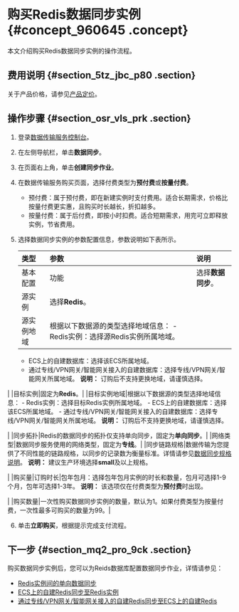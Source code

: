 # 购买Redis数据同步实例 {#concept_960645 .concept}

本文介绍购买Redis数据同步实例的操作流程。

## 费用说明 {#section_5tz_jbc_p80 .section}

关于产品价格，请参见[产品定价](../../../../cn.zh-CN/产品定价/产品定价.md#)。

## 操作步骤 {#section_osr_vls_prk .section}

1.  登录[数据传输服务控制台](https://dts.console.aliyun.com/)。
2.  在左侧导航栏，单击**数据同步**。
3.  在页面右上角，单击**创建同步作业**。
4.  在数据传输服务购买页面，选择付费类型为**预付费**或**按量付费**。
    -   预付费：属于预付费，即在新建实例时支付费用。适合长期需求，价格比按量付费更实惠，且购买时长越长，折扣越多。
    -   按量付费：属于后付费，即按小时扣费。适合短期需求，用完可立即释放实例，节省费用。
5.  选择数据同步实例的参数配置信息，参数说明如下表所示。

    |类型|参数|说明|
    |:-|:-|:-|
    |基本配置|功能|选择**数据同步**。|
    |源实例|选择**Redis**。|
    |源实例地域|根据以下数据源的类型选择地域信息：     -   Redis实例：选择源Redis实例所属地域。
    -   ECS上的自建数据库：选择该ECS所属地域。
    -   通过专线/VPN网关/智能网关接入的自建数据库：选择专线/VPN网关/智能网关所属地域。
 **说明：** 订购后不支持更换地域，请谨慎选择。

 |
    |目标实例|固定为**Redis**。|
    |目标实例地域|根据以下数据源的类型选择地域信息：     -   Redis实例：选择目标Redis实例所属地域。
    -   ECS上的自建数据库：选择该ECS所属地域。
    -   通过专线/VPN网关/智能网关接入的自建数据库：选择专线/VPN网关/智能网关所属地域。
 **说明：** 订购后不支持更换地域，请谨慎选择。

 |
    |同步拓扑|Redis的数据同步的拓扑仅支持单向同步，固定为**单向同步**。|
    |网络类型|数据同步服务使用的网络类型，固定为**专线**。|
    |同步链路规格|数据传输为您提供了不同性能的链路规格，以同步的记录数为衡量标准。详情请参见[数据同步规格说明](../../../../cn.zh-CN/产品简介/规格说明/数据同步规格说明.md#)。 **说明：** 建议生产环境选择**small**及以上规格。

 |
    |购买量|订购时长|包年包月：选择包年包月实例的时长和数量，包月可选择1-9个月，包年可选择1-3年。 **说明：** 该选项仅在付费类型为**预付费**时出现。

 |
    |购买数量|一次性购买数据同步实例的数量，默认为1。如果付费类型为按量付费，一次性最多可购买的数量为99。|

6.  单击**立即购买**，根据提示完成支付流程。

## 下一步 {#section_mq2_pro_9ck .section}

购买数据同步实例后，您可以为Reids数据库配置数据同步作业，详情请参见：

-   [Redis实例间的单向数据同步](cn.zh-CN/用户指南/实时同步/Redis数据同步/Redis实例间的单向数据同步.md#)
-   [ECS上的自建Redis同步至Redis实例](cn.zh-CN/用户指南/实时同步/Redis数据同步/ECS上的自建Redis同步至Redis实例.md#)
-   [通过专线/VPN网关/智能网关接入的自建Redis同步至ECS上的自建Redis](cn.zh-CN/用户指南/实时同步/Redis数据同步/将通过专线__VPN网关__智能网关接入的自建Redis同步至ECS上的自建Redis.md#)

